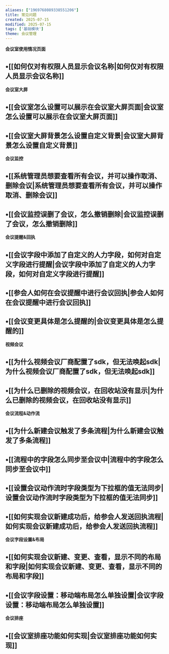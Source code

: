 ```yaml
---
aliases: ["1969768089338551206"]
title: 常见问题
created: 2025-07-15
modified: 2025-07-15
tags: ['基础模块']
theme: 会议管理
---
```


**会议室使用情况页面**

## •[[如何仅对有权限人员显示会议名称|如何仅对有权限人员显示会议名称]]

**会议室大屏**

## •[[会议室怎么设置可以展示在会议室大屏页面|会议室怎么设置可以展示在会议室大屏页面]]

## •[[会议室大屏背景怎么设置自定义背景|会议室大屏背景怎么设置自定义背景]]

**会议监控**

## •[[系统管理员想要查看所有会议，并可以操作取消、删除会议|系统管理员想要查看所有会议，并可以操作取消、删除会议]]

## •[[会议监控误删了会议，怎么撤销删除|会议监控误删了会议，怎么撤销删除]]

**会议提醒&回执**

## •[[会议字段中添加了自定义的人力字段，如何对自定义字段进行提醒|会议字段中添加了自定义的人力字段，如何对自定义字段进行提醒]]

## •[[参会人如何在会议提醒中进行会议回执|参会人如何在会议提醒中进行会议回执]]

## •[[会议变更具体是怎么提醒的|会议变更具体是怎么提醒的]]

**视频会议**

## •[[为什么视频会议厂商配置了sdk，但无法唤起sdk|为什么视频会议厂商配置了sdk，但无法唤起sdk]]

## •[[为什么已删除的视频会议，在回收站没有显示|为什么已删除的视频会议，在回收站没有显示]]

**会议流程&动作流**

## •[[为什么新建会议触发了多条流程|为什么新建会议触发了多条流程]]

## •[[流程中的字段怎么同步至会议中|流程中的字段怎么同步至会议中]]

## •[[设置会议动作流时字段类型为下拉框的值无法同步|设置会议动作流时字段类型为下拉框的值无法同步]]

## •[[如何实现会议新建成功后，给参会人发送回执流程|如何实现会议新建成功后，给参会人发送回执流程]]

**会议字段设置&布局**

## •[[如何实现会议新建、变更、查看，显示不同的布局和字段|如何实现会议新建、变更、查看，显示不同的布局和字段]]

## •[[会议字段设置：移动端布局怎么单独设置|会议字段设置：移动端布局怎么单独设置]]

**会议排座**

## •[[会议室排座功能如何实现|会议室排座功能如何实现]]